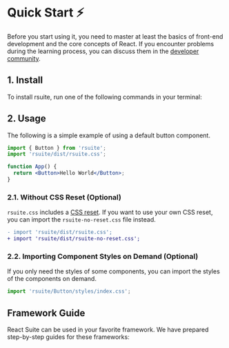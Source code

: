 # Quick Start ⚡️

Before you start using it, you need to master at least the basics of front-end development and the core concepts of React. If you encounter problems during the learning process, you can discuss them in the [developer community][gitter-home].

## 1. Install

To install rsuite, run one of the following commands in your terminal:

<!--{include:<install-guide>}-->

## 2. Usage

The following is a simple example of using a default button component.

```jsx
import { Button } from 'rsuite';
import 'rsuite/dist/rsuite.css';

function App() {
  return <Button>Hello World</Button>;
}
```

### 2.1. Without CSS Reset (Optional)

`rsuite.css` includes a [CSS reset](/guide/css-reset/). If you want to use your own CSS reset, you can import the `rsuite-no-reset.css` file instead.

```diff
- import 'rsuite/dist/rsuite.css';
+ import 'rsuite/dist/rsuite-no-reset.css';
```

### 2.2. Importing Component Styles on Demand (Optional)

If you only need the styles of some components, you can import the styles of the components on demand.

```jsx
import 'rsuite/Button/styles/index.css';
```

## Framework Guide

React Suite can be used in your favorite framework. We have prepared step-by-step guides for these frameworks:

<!--{include:<framework-guide>}-->

[gitter-home]: https://gitter.im/rsuite/rsuite
